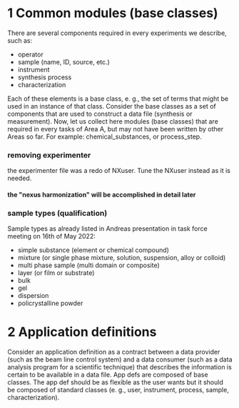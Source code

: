 # 1 Common modules (base classes)
There are several components required in every experiments we describe, such as:
- operator
- sample (name, ID, source, etc.)
- instrument
- synthesis process
- characterization

Each of these elements is a base class, e. g., the set of terms that might be used in an instance of that class. 
Consider the base classes as a set of components that are used to construct a data file (synthesis or measurement).
Now, let us collect here modules (base classes) that are required in every tasks of Area A, but may not have been written by other Areas so far.
For example: chemical_substances, or process_step.

### removing experimenter
the experimenter file was a redo of NXuser. Tune the NXuser instead as it is needed.
#### the "nexus harmonization" will be accomplished in detail later


### sample types (qualification)
Sample types as already listed in Andreas presentation in task force meeting on 16th of May 2022:

- simple substance (element or chemical compound)
- mixture (or single phase mixture, solution, suspension, alloy or colloid)
- multi phase sample (multi domain or composite)
- layer (or film or substrate)
- bulk
- gel
- dispersion
- policrystalline powder

# 2 Application definitions
Consider an application definition as a contract between a data provider (such as the beam line control system) and a data consumer (such as a data analysis program for a scientific technique) that describes the information is certain to be available in a data file.
App defs are composed of base classes.
The app def should be as flexible as the user wants but it should be composed of standard classes  (e. g., user, instrument, process, sample, characterization). 
